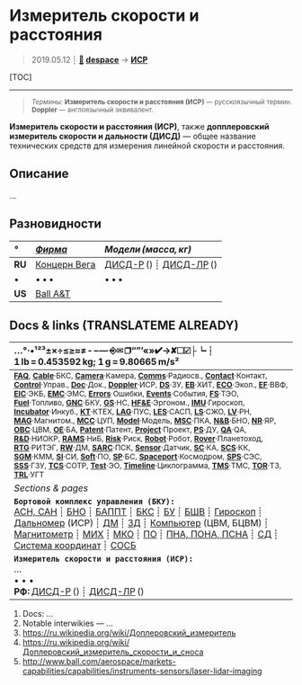 # Измеритель скорости и расстояния
> 2019.05.12 ┊ **[🚀](../index/index.md) [despace](index.md)** → **[ИСР](doppler.md)**

[TOC]

---

> <small>*Термины:* **Измеритель скорости и расстояния (ИСР)** — русскоязычный термин. **Doppler** — англоязычный эквивалент.</small>

**Измеритель скорости и расстояния (ИСР)**, также **допплеровский измеритель скорости и дальности (ДИСД)** — общее название технических средств для измерения линейной скорости и расстояния.



## Описание
…



## Разновидности
|*°*|*[Фирма](contact.md)*|*Модели (масса, кг)*|
|:--|:--|:--|
|**RU**| [Концерн Вега](zz_vega_k_1_2.md)  | [ДИСД-Р](дисд‑р.md) () ┊ [ДИСД-ЛР](дисд‑лр.md) ()  |
|•|• • •|• • •|
|**US**| [Ball A&T](zz_ball_at.md) |  |



<p style="page-break-after:always"> </p>

## Docs & links (TRANSLATEME ALREADY)
|…°·•¹²³±×÷≤≥≈≠ ‑ −— ⎆✉ ❐“”’«»✔→✘☐☑├┕┆ 1 lb = 0.453592 kg; 1 g = 9.80665 m/s²|
|:--|
|<small>**[FAQ](faq.md)**, **[Cable](cable.md)**·БКС, **[Camera](camera.md)**·Камера, **[Comms](comms.md)**·Радиосв., **[Contact](contact.md)**·Контакт, **[Control](control.md)**·Управ., **[Doc](doc.md)**·Док., **[Doppler](doppler.md)**·ИСР, **[DS](ds.md)**·ЗУ, **[EB](eb.md)**·ХИТ, **[ECO](ecology.md)**·Экол., **[EF](ef.md)**·ВВФ, **[ElC](elc.md)**·ЭКБ, **[EMC](emc.md)**·ЭМС, **[Errors](error.md)**·Ошибки, **[Events](event.md)**·События, **[FS](fs.md)**·ТЭО, **[Fuel](fuel.md)**·Топливо, **[GNC](gnc.md)**·БКУ, **[GS](scs.md)**·НС, **[HF&E](hfe.md)**·Эргоном., **[IMU](imu.md)**·Гироскоп, **[Incubator](incubator.md)**·Инкуб., **[KT](kt.md)**·КТЕХ, **[LAG](lag.md)**·ПУC, **[LES](les.md)**·САСП, **[LS](ls.md)**·СЖО, **[LV](lv.md)**·РН, **[MAG](mag.md)**·Магнитом., **[MCC](mcc.md)**·ЦУП, **[Model](model.md)**·Модель, **[MSC](sc.md)**·ПКА, **[N&B](nnb.md)**·БНО, **[NR](nr.md)**·ЯР, **[OBC](obc.md)**·ЦВМ, **[OE](oe.md)**·БА, **[Patent](патент.md)**·Патент, **[Project](project.md)**·Проект, **[PS](ps.md)**·ДУ, **[QA](quality.md)**·QA, **[R&D](rnd.md)**·НИОКР, **[RAMS](rams.md)**·НиБ, **[Risk](risk.md)**·Риск, **[Robot](robotics.md)**·Робот, **[Rover](rover.md)**·Планетоход, **[RTG](rtg.md)**·РИТЭГ, **[RW](rw.md)**·ДМ, **[SARC](sarc.md)**·ПСК, **[Sensor](sensor.md)**·Датчик, **[SC](sc.md)**·КА, **[SCS](scs.md)**·КК, **[SGM](sgm.md)**·КММ, **[SI](si.md)**·СИ, **[Soft](soft.md)**·ПО, **[SP](sp.md)**·БС, **[Spaceport](spaceport.md)**·Космодром, **[SPS](sps.md)**·СЭС, **[SSS](sss.md)**·ГЗУ, **[TCS](tcs.md)**·СОТР, **[Test](test.md)**·ЭО, **[Timeline](timeline.md)**·Циклограмма, **[TMS](tms.md)**·ТМС, **[TOR](tor.md)**·ТЗ, **[TRL](trl.md)**·УГТ</small>|
|*Sections & pages*|
|**`Бортовой комплекс управления (БКУ):`**<br> [АСН, САН](ans.md) ┊ [БНО](nnb.md) ┊ [БАППТ](acup.md) ┊ [БКС](cable.md) ┊ [БУ](sp.md) ┊ [БШВ](time.md) ┊ [Гироскоп](imu.md) ┊ [Дальномер](doppler.md) (ИСР) ┊ [ДМ](rw.md) ┊ [ЗД](sensor.md) ┊ [Компьютер](obc.md) (ЦВМ, БЦВМ) ┊ [Магнитометр](mag.md) ┊ [МИХ](mic.md) ┊ [МКО](mil_std_1553b.md) ┊ [ПО](soft.md) ┊ [ПНА, ПОНА, ПСНА](aiad.md) ┊ [СД](sensor.md) ┊ [Система координат](coord_sys.md) ┊ [СОСБ](spos.md) |
|**`Измеритель скорости и расстояния (ИСР):`**<br> … <br>• • •<br> **РФ:** [ДИСД-Р](дисд‑р.md) () ┊ [ДИСД-ЛР](дисд‑лр.md) () |

   1. Docs: …
   1. Notable interwikies — …
   1. <https://ru.wikipedia.org/wiki/Доплеровский_измеритель>
   1. <https://ru.wikipedia.org/wiki/Доплеровский_измеритель_скорости_и_сноса>
   1. <http://www.ball.com/aerospace/markets-capabilities/capabilities/instruments-sensors/laser-lidar-imaging>

